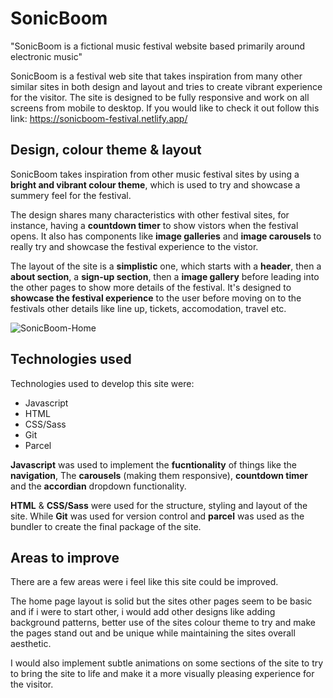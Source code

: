 # SonicBoom

"SonicBoom is a fictional music festival website based primarily around electronic music"

SonicBoom is a festival web site that takes inspiration from many other similar sites in both design and layout and tries to create vibrant experience for the visitor. The site is designed to be fully responsive and work on all screens from mobile to desktop. If you would like to check it out follow this link: https://sonicboom-festival.netlify.app/

## Design, colour theme & layout

SonicBoom takes inspiration from other music festival sites by using a **bright and vibrant colour theme**, which is used to try and showcase a summery feel for the festival.

The design shares many characteristics with other festival sites, for instance, having a **countdown timer** to show vistors when the festival opens. It also has components like **image galleries** and **image carousels** to really try and showcase the festival experience to the vistor.

The layout of the site is a **simplistic** one, which starts with a **header**, then a **about section**, a **sign-up section**, then a **image gallery** before leading into the other pages to show more details of the festival. It's designed to **showcase the festival experience** to the user before moving on to the festivals other details like line up, tickets, accomodation, travel etc.

![SonicBoom-Home](/readme-imgs/SonicBoom-Home.gif)

## Technologies used

Technologies used to develop this site were:

* Javascript
* HTML
* CSS/Sass
* Git
* Parcel

**Javascript** was used to implement the **fucntionality** of things like the **navigation**, The **carousels** (making them responsive), **countdown timer** and the **accordian** dropdown functionality.

**HTML** & **CSS/Sass** were used for the structure, styling and layout of the site. While **Git** was used for version control and **parcel** was used as the bundler to create the final package of the site.

## Areas to improve

There are a few areas were i feel like this site could be improved. 

The home page layout is solid but the sites other pages seem to be basic and if i were to start other, i would add other designs like adding background patterns, better use of the sites colour theme to try and make the pages stand out and be unique while maintaining the sites overall aesthetic. 

I would also implement subtle animations on some sections of the site to try to bring the site to life and make it a more visually pleasing experience for the visitor.